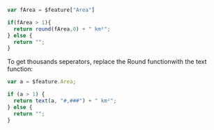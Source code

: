 ```js
var fArea = $feature["Area"]

if(fArea > 1){
  return round(fArea,0) + " km²";
} else {
  return "";
}
```

To get thousands seperators, replace the Round functionwith the text function:
```js
var a = $feature.Area;

if (a > 1) {
  return text(a, "#,###") + " km²";
} else {
  return "";
}
```